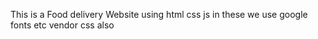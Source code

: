 This is a Food delivery Website using html css js in these we use google fonts etc vendor css also 
